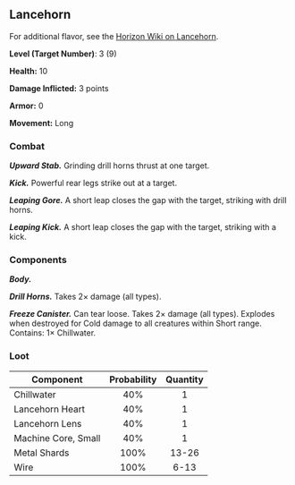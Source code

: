 <!-- +template machine lancehorn cypher-creature -->

## Lancehorn

For additional flavor, see the [Horizon Wiki on Lancehorn](https://horizon.fandom.com/wiki/Lancehorn).

**Level (Target Number)**: 3 (9)

**Health:** 10

**Damage Inflicted:** 3 points

**Armor:** 0

**Movement:** Long

### Combat

_**Upward Stab.**_
Grinding drill horns thrust at one target.

_**Kick.**_
Powerful rear legs strike out at a target.

_**Leaping Gore.**_
A short leap closes the gap with the target, striking with drill horns.

_**Leaping Kick.**_
A short leap closes the gap with the target, striking with a kick.

### Components

_**Body.**_

_**Drill Horns.**_
Takes 2&times; damage (all types).

_**Freeze Canister.**_
Can tear loose.
Takes 2&times; damage (all types).
Explodes when destroyed for Cold damage to all creatures within Short range.
Contains: 1&times; Chillwater.

### Loot

| Component | Probability | Quantity |
| --- | :---: | :---: |
| Chillwater | 40% | 1 |
| Lancehorn Heart | 40% | 1 |
| Lancehorn Lens | 40% | 1 |
| Machine Core, Small | 40% | 1 |
| Metal Shards | 100% | 13-26 |
| Wire | 100% | 6-13 |


<!-- -template machine lancehorn cypher-creature -->
